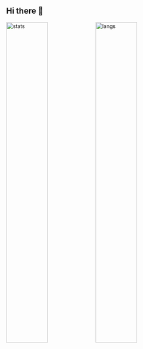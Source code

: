 ## Hi there 👋

<img alt="stats" align="left" width = "47%" src='https://github-readme-stats.vercel.app/api?username=datnham0212&show_icons=true&theme=gruvbox' /> 

<img alt="langs" align="left" width = "47%" src='https://github-readme-stats.vercel.app/api/top-langs/?username=datnham0212&theme=gruvbox&langs_count=20&layout=donut' />

<!--
**datnham0212/datnham0212** is a ✨ _special_ ✨ repository because its `README.md` (this file) appears on your GitHub profile.

Here are some ideas to get you started:

- 🔭 I’m currently working on ...
- 🌱 I’m currently learning ...
- 👯 I’m looking to collaborate on ...
- 🤔 I’m looking for help with ...
- 💬 Ask me about ...
- 📫 How to reach me: ...
- 😄 Pronouns: ...
- ⚡ Fun fact: ...
-->
